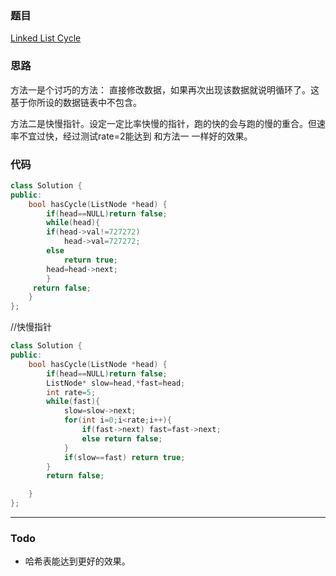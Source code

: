 ### 题目
[Linked List Cycle](https://leetcode-cn.com/problems/linked-list-cycle/submissions/)
### 思路
方法一是个讨巧的方法： 直接修改数据，如果再次出现该数据就说明循环了。这基于你所设的数据链表中不包含。

方法二是快慢指针。设定一定比率快慢的指针，跑的快的会与跑的慢的重合。但速率不宜过快，经过测试rate=2能达到
和方法一 一样好的效果。
### 代码
```c++
class Solution {
public:
    bool hasCycle(ListNode *head) {
        if(head==NULL)return false;
        while(head){
        if(head->val!=727272)
            head->val=727272;
        else
            return true;
        head=head->next;
        }
     return false;
    }
};
```
//快慢指针
```c++
class Solution {
public:
    bool hasCycle(ListNode *head) {
        if(head==NULL)return false;
        ListNode* slow=head,*fast=head;
        int rate=5;
        while(fast){
            slow=slow->next;
            for(int i=0;i<rate;i++){
                if(fast->next) fast=fast->next;
                else return false;
            }
            if(slow==fast) return true;
        }
        return false;

    }
};
```
---
### Todo
+ 哈希表能达到更好的效果。
